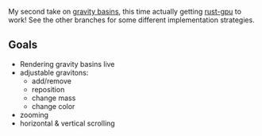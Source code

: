 My second take on [gravity basins](https://www.youtube.com/watch?v=LavXSS5Xtbg), this time actually getting [rust-gpu](https://github.com/Rust-GPU/rust-gpu) to work! See the other branches for some different implementation strategies.

## Goals
- Rendering gravity basins live
- adjustable gravitons:
  - add/remove
  - reposition
  - change mass
  - change color
- zooming
- horizontal & vertical scrolling
